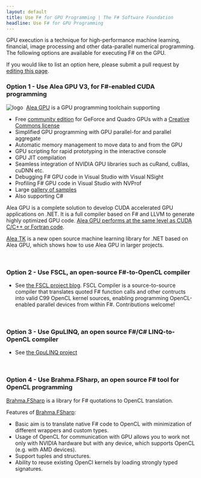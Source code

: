 ```yaml
---
layout: default
title: Use F# for GPU Programming | The F# Software Foundation
headline: Use F# for GPU Programming
---
```


GPU execution is a technique for high-performance machine learning, financial, image processing and other 
data-parallel numerical programming. The following options are available for executing F# on the GPU. 

If you would like to list an 
option here, please submit a pull request by [editing this page](https://github.com/fsharp/fsfoundation/edit/gh-pages/use/gpu/index.md).

### Option 1 - Use Alea GPU V3, for F#-enabled CUDA programming 

![logo](/images/thumbs/quantalea-small.png)&nbsp; [Alea GPU](http://www.aleagpu.com) is a GPU programming toolchain supporting 

* Free [community edition](http://www.aleagpu.com/license.html) for GeForce and Quadro GPUs with a [Creative Commons license](https://creativecommons.org/licenses/by/4.0/)
* Simplified GPU programming with GPU parallel-for and parallel aggregate
* Automatic memory management to move data to and from the GPU
* GPU scripting for rapid prototyping in the interactive console
* GPU JIT compilation 
* Seamless integration of NVIDIA GPU libraries such as cuRand, cuBlas, cuDNN etc.
* Debugging F# GPU code in Visual Studio with Visual NSight 
* Profiling F# GPU code in Visual Studio with NVProf 
* Large [gallery of samples](http://www.aleagpu.com/gallery.html) 
* Also supporting C#
 
Alea GPU is a complete solution to develop CUDA accelerated GPU applications on .NET. It is a full compiler based on F# and LLVM to generate highly optimized GPU code. [Alea GPU performs at the same level as CUDA C/C++ or Fortran code](http://blog.quantalea.com/?p=9871). 

[Alea TK](http://www.aleatk.com) is a new open source machine learning library for .NET based on Alea GPU, which shows how to use Alea GPU in larger projects. 

<br />

### Option 2 - Use FSCL, an open-source F#-to-OpenCL compiler

* See [the FSCL project blog](https://github.com/FSCL/FSCL.Compiler). FSCL Compiler is a source-to-source compiler that translates quoted F# function calls and other contructs into valid C99 OpenCL kernel sources, enabling programming OpenCL-enabled parallel devices from within F#. Contributions welcome!

<br />

### Option 3 - Use GpuLINQ, an open source F#/C# LINQ-to-OpenCL compiler

* See [the GpuLINQ project](https://github.com/nessos/GpuLinq/)

<br />

### Option 4 - Use Brahma.FSharp, an open source F# tool for OpenCL programming

[Brahma.FSharp](http://yaccconstructor.github.io/Brahma.FSharp/) is a library for F# quotations to OpenCL translation.

Features of [Brahma.FSharp](http://yaccconstructor.github.io/Brahma.FSharp/):

 * Basic aim is to translate native F# code to OpenCL with minimization of different wrappers and custom types.
 * Usage of OpenCL for communication with GPU allows you to work not only with NVIDIA hardware but with any device, which supports OpenCL (e.g. with AMD devices).
 * Support tuples and structures.
 * Ability to reuse existing OpenCl kernels by loading strongly typed signatures.

<br />



